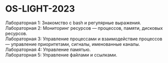 # OS-LIGHT-2023

Лабораторная 1: Знакомство с bash и регулярные выражения.<br> 
Лабораторная 2: Мониторинг ресурсов — процессов, памяти, дисковых ресурсов.<br> 
Лабораторная 3: Управление процессами и взаимодействие процессов — управление приоритетами, сигналы, именованные каналы.<br> 
Лабораторная 4: Управление памятью.<br> 
Лабораторная 5: Управление файлами и ссылками.<br>  
